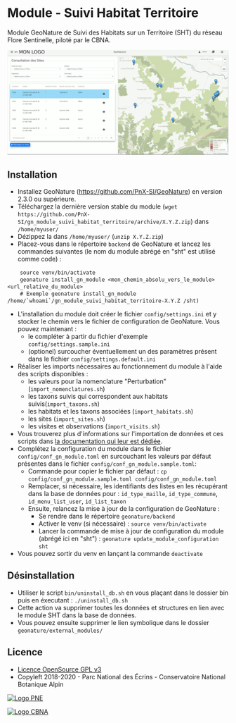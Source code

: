 # Module - Suivi Habitat Territoire

Module GeoNature de Suivi des Habitats sur un Territoire (SHT) du réseau Flore Sentinelle, piloté par le CBNA.

![SHT module](docs/img/main_screen.png)


## Installation

* Installez GeoNature (https://github.com/PnX-SI/GeoNature) en version 2.3.0 ou supérieure.
* Téléchargez la dernière version stable du module (``wget https://github.com/PnX-SI/gn_module_suivi_habitat_territoire/archive/X.Y.Z.zip``) dans ``/home/myuser/``
* Dézippez la dans ``/home/myuser/`` (``unzip X.Y.Z.zip``)
* Placez-vous dans le répertoire ``backend`` de GeoNature et lancez les commandes suivantes (le nom du module abrégé en "sht" est utilisé comme code) :

```
    source venv/bin/activate
    geonature install_gn_module <mon_chemin_absolu_vers_le_module> <url_relative_du_module>
    # Exemple geonature install_gn_module /home/`whoami`/gn_module_suivi_habitat_territoire-X.Y.Z /sht)
```

* L'installation du module doit créer le fichier ``config/settings.ini`` et y stocker le chemin vers le fichier de configuration de GeoNature. Vous pouvez maintenant :
    * le compléter à partir du fichier d'exemple ``config/settings.sample.ini``
    * (optionel) surcoucher éventuellement un des paramètres présent dans le fichier ``config/settings.default.ini``
* Réaliser les imports nécessaires au fonctionnement du module à l'aide des scripts disponibles :
  * les valeurs pour la nomenclature "Perturbation" (`import_nomenclatures.sh`)
  * les taxons suivis qui correspondent aux habitats suivis(`import_taxons.sh`)
  * les habitats et les taxons associées (`import_habitats.sh`)
  * les sites (`import_sites.sh`)
  * les visites et observations (`import_visits.sh`)
* Vous trouverez plus d'informations sur l'importation de données et ces scripts dans [la documentation qui leur est dédiée](docs/import-data.md).
* Complétez la configuration du module dans le fichier ``config/conf_gn_module.toml`` en surcouchant les valeurs par défaut présentes dans le fichier ``config/conf_gn_module.sample.toml``:
  * Commande pour copier le fichier par défaut : ``cp config/conf_gn_module.sample.toml config/conf_gn_module.toml``
  * Remplacer, si nécessaire, les identifiants des listes en les récupérant dans la base de données pour : `id_type_maille`, `id_type_commune`, `id_menu_list_user`, `id_list_taxon`
  * Ensuite, relancez la mise à jour de la configuration de GeoNature :
    * Se rendre dans le répertoire ``geonature/backend``
    * Activer le venv (si nécessaire) : ``source venv/bin/activate``
    * Lancer la commande de mise à jour de configuration du module (abrégé ici en "sht")  : ``geonature update_module_configuration sht``
* Vous pouvez sortir du venv en lançant la commande ``deactivate``


## Désinstallation

* Utiliser le script `bin/uninstall_db.sh` en vous plaçant dans le dossier bin puis en éxecutant : `./uninstall_db.sh`
* Cette action va supprimer toutes les données et structures en lien avec le module SHT dans la base de données.
* Vous pouvez ensuite supprimer le lien symbolique dans le dossier ``geonature/external_modules/``


## Licence

* [Licence OpenSource GPL v3](./LICENSE.txt)
* Copyleft 2018-2020 - Parc National des Écrins - Conservatoire National Botanique Alpin

[![Logo PNE](http://geonature.fr/img/logo-pne.jpg)](http://www.ecrins-parcnational.fr)

[![Logo CBNA](http://www.cbn-alpin.fr/images/stories/habillage/logo-cbna.jpg)](http://www.cbn-alpin.fr)
